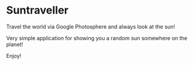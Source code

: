 # Suntraveller

Travel the world via Google Photosphere and always look at the sun!

Very simple application for showing you a random sun somewhere on the
planet!

Enjoy!

